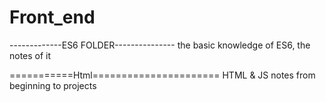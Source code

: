 # Front_end
-------------ES6 FOLDER---------------
the basic knowledge of ES6, the notes of it

===========Html======================
HTML & JS notes from beginning to projects
